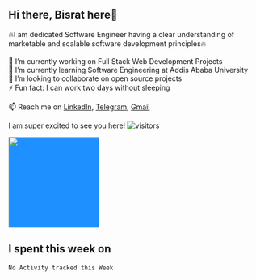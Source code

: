 ## Hi there, Bisrat here👋

🔥I am dedicated Software Engineer having a clear understanding of marketable and scalable software development principles🔥 <br /> <br />
🔭 I’m currently working on Full Stack Web Development Projects <br />
🌱 I’m currently learning Software Engineering at Addis Ababa University<br />
👯 I’m looking to collaborate on open source projects<br />
⚡ Fun fact: I can work two days without sleeping

📫 Reach me on <a href="https://linkedin.com/in/bisrat-walle" target="_blank">LinkedIn</a>, <a href="https://t.me/bisratu" target="_blank">Telegram</a>, <a href="mailto:bisratwalle3@gmail.com" target="_blank">Gmail</a> 

I am super excited to see you here!  ![visitors](https://visitor-badge.glitch.me/badge?page_id=${bisrat-walle}.${bisrat-walle})



<img height="180em" style="background-color:dodgerblue" src="https://github-readme-stats.vercel.app/api?username=bisrat-walle&show_icons=true&hide_border=true&&count_private=true&include_all_commits=true&bg_color=1a1b27&text_color=1bbdab" />

<br />

## I spent this week on
<!--START_SECTION:waka-->
```text
No Activity tracked this Week
```
<!--END_SECTION:waka-->


<!--
**bisrat-walle/bisrat-walle** is a ✨ _special_ ✨ repository because its `README.md` (this file) appears on your GitHub profile.

Here are some ideas to get you started:

- 🤔 I’m looking for help with ...
- 💬 Ask me about ...
- 😄 Pronouns: ...
- ⚡ Fun fact: ...
-->
